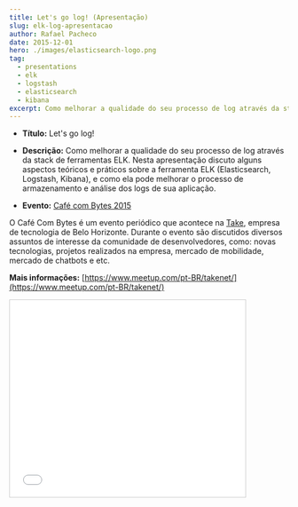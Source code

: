 ```yaml
---
title: Let's go log! (Apresentação)
slug: elk-log-apresentacao
author: Rafael Pacheco
date: 2015-12-01
hero: ./images/elasticsearch-logo.png
tag:
  - presentations
  - elk
  - logstash
  - elasticsearch
  - kibana
excerpt: Como melhorar a qualidade do seu processo de log através da stack de ferramentas ELK.
---
```


- **Título:** <span class="evidence">Let's go log!</span>
- **Descrição:** Como melhorar a qualidade do seu processo de log através da stack de ferramentas ELK. Nesta apresentação discuto alguns aspectos teóricos e práticos sobre a ferramenta ELK (Elasticsearch, Logstash, Kibana), e como ela pode melhorar o processo de armazenamento e análise dos logs de sua aplicação.

- **Evento:** [Café com Bytes 2015](https://www.meetup.com/pt-BR/BHTEC-Talks/events/222168031/)

O Café Com Bytes é um evento periódico que acontece na [Take](http://take.net), empresa de tecnologia de Belo Horizonte. Durante o evento são discutidos diversos assuntos de interesse da comunidade de desenvolvedores, como: novas tecnologias, projetos realizados na empresa, mercado de mobilidade, mercado de chatbots e etc.

**Mais informações:** [https://www.meetup.com/pt-BR/takenet/](https://www.meetup.com/pt-BR/takenet/)

<iframe src="//www.slideshare.net/slideshow/embed_code/key/wZqikywXK9rMzP" width="425" height="355" frameborder="0" marginwidth="0" marginheight="0" scrolling="no" style="border:1px solid #CCC; border-width:1px; margin-bottom:5px; max-width: 100%;" allowfullscreen> </iframe>

